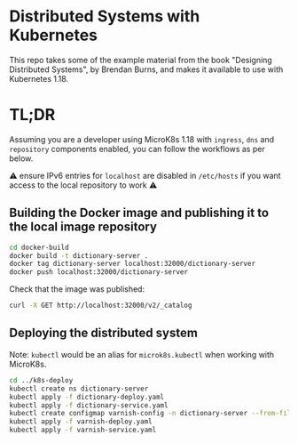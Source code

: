 # Distributed Systems with Kubernetes

This repo takes some of the example material from the book "Designing Distributed Systems", by Brendan Burns, and makes it available to use with Kubernetes 1.18.

# TL;DR

Assuming you are a developer using MicroK8s 1.18 with `ingress`, `dns` and `repository` components enabled, you can follow the workflows as per below.

:warning: ensure IPv6 entries for `localhost` are disabled in `/etc/hosts` if you want access to the local repository to work :warning:

## Building the Docker image and publishing it to the local image repository

```bash
cd docker-build
docker build -t dictionary-server .
docker tag dictionary-server localhost:32000/dictionary-server
docker push localhost:32000/dictionary-server
```

Check that the image was published:

```bash
curl -X GET http://localhost:32000/v2/_catalog
```

## Deploying the distributed system

Note: `kubectl` would be an alias for `microk8s.kubectl` when working with MicroK8s.

```bash
cd ../k8s-deploy
kubectl create ns dictionary-server
kubectl apply -f dictionary-deploy.yaml
kubectl apply -f dictionary-service.yaml
kubectl create configmap varnish-config -n dictionary-server --from-file=default.vcl
kubectl apply -f varnish-deploy.yaml
kubectl apply -f varnish-service.yaml
```
